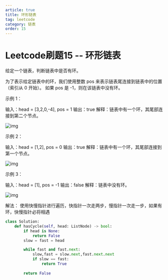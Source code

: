 ```yaml
---
article: true
title: 环形链表
tag: leetcode
category: 链表
order: 15
---
```


# Leetcode刷题15 -- 环形链表

给定一个链表，判断链表中是否有环。

为了表示给定链表中的环，我们使用整数 pos 来表示链表尾连接到链表中的位置（索引从 0 开始）。 如果 pos 是 -1，则在该链表中没有环。

 

示例 1：

输入：head = [3,2,0,-4], pos = 1
输出：true
解释：链表中有一个环，其尾部连接到第二个节点。

![img](https://assets.leetcode-cn.com/aliyun-lc-upload/uploads/2018/12/07/circularlinkedlist.png)


示例 2：

输入：head = [1,2], pos = 0
输出：true
解释：链表中有一个环，其尾部连接到第一个节点。

![img](https://assets.leetcode-cn.com/aliyun-lc-upload/uploads/2018/12/07/circularlinkedlist_test2.png)


示例 3：

输入：head = [1], pos = -1
输出：false
解释：链表中没有环。

![img](https://assets.leetcode-cn.com/aliyun-lc-upload/uploads/2018/12/07/circularlinkedlist_test3.png)



解法： 使用快慢指针进行遍历，快指针一次走两步，慢指针一次走一步，如果有环，快慢指针必将相遇

```python
class Solution:
    def hasCycle(self, head: ListNode) -> bool:
        if head is None:
            return False
        slow = fast = head

        while fast and fast.next:
            slow,fast = slow.next,fast.next.next
            if slow == fast:
                return True
            
        return False
```

